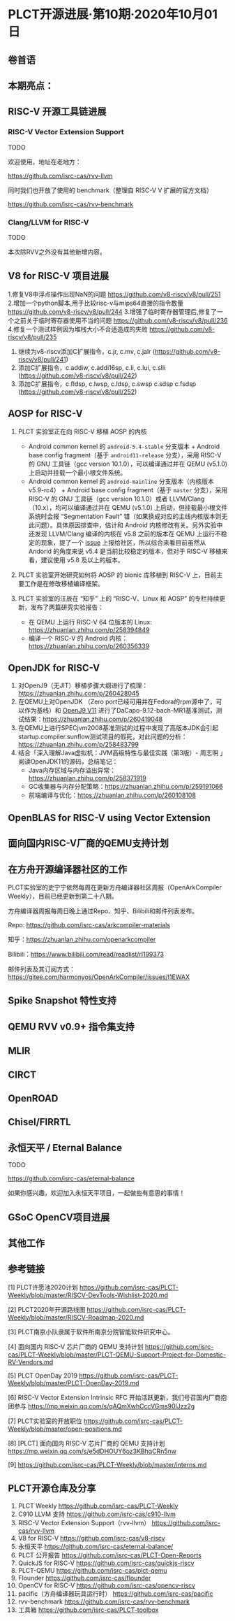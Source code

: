 # PLCT开源进展·第10期·2020年10月01日

## 卷首语

## 本期亮点： 

## RISC-V 开源工具链进展

### RISC-V Vector Extension Support

TODO

欢迎使用，地址在老地方：

https://github.com/isrc-cas/rvv-llvm

同时我们也开放了使用的 benchmark（整理自 RISC-V V 扩展的官方文档）

https://github.com/isrc-cas/rvv-benchmark

### Clang/LLVM for RISC-V

TODO

本次除RVV之外没有其他新增内容。

## V8 for RISC-V 项目进展
1.修复V8中浮点操作出现NaN的问题 https://github.com/v8-riscv/v8/pull/251
2.增加一个python脚本,用于比较risc-v与mips64直接的指令数量 https://github.com/v8-riscv/v8/pull/244
3.增强了临时寄存器管理后,修复了一个之前关于临时寄存器使用不当的问题 https://github.com/v8-riscv/v8/pull/236
4.修复一个测试样例因为堆栈大小不合适造成的失败 https://github.com/v8-riscv/v8/pull/235


1. 继续为v8-riscv添加C扩展指令，c.jr, c.mv, c.jalr (https://github.com/v8-riscv/v8/pull/241)
2. 添加C扩展指令，c.addiw, c.addi16sp, c.li, c.lui, c.slli (https://github.com/v8-riscv/v8/pull/242)
3. 添加C扩展指令，c.fldsp, c.lwsp, c.ldsp, c.swsp c.sdsp c.fsdsp (https://github.com/v8-riscv/v8/pull/252)

## AOSP for RISC-V

1. PLCT 实验室正在向 RISC-V 移植 AOSP 的内核
    - Android common kernel 的 `android-5.4-stable` 分支版本 + Android base config fragment（基于 `android11-release` 分支），采用 RISC-V 的 GNU 工具链（gcc version 10.1.0），可以编译通过并在 QEMU (v5.1.0) 上启动并挂载一个最小根文件系统。
    - Android common kernel 的 `android-mainline` 分支版本（内核版本 v5.9-rc4） + Android base config fragment（基于 `master` 分支），采用 RISC-V 的 GNU 工具链（gcc version 10.1.0）或者 LLVM/Clang（10.x），均可以编译通过并在 QEMU (v5.1.0) 上启动，但挂载最小根文件系统时会报 “Segmentation Fault” 错（如果换成对应的主线内核版本则无此问题）。具体原因排查中，估计和 Android 内核修改有关。另外实验中还发现 LLVM/Clang 编译的内核在 v5.8 之前的版本在 QEMU 上运行不稳定的现象，提了一个 [issue](https://github.com/ClangBuiltLinux/linux/issues/1162) 上报给社区，所以综合来看目前虽然从 Andorid 的角度来说 v5.4 是当前比较稳定的版本，但对于 RISC-V 移植来看，建议使用 v5.8 及以上的版本。

2. PLCT 实验室开始研究如何将 AOSP 的 bionic 库移植到 RISC-V 上，目前主要工作是在修改移植编译框架。

3. PLCT 实验室的汪辰在 “知乎” 上的 “RISC-V、Linux 和 AOSP” 的专栏持续更新，发布了两篇研究实验报告：
    - 在 QEMU 上运行 RISC-V 64 位版本的 Linux: https://zhuanlan.zhihu.com/p/258394849
    - 编译一个 RISC-V 的 Android 内核：https://zhuanlan.zhihu.com/p/260356339

## OpenJDK for RISC-V

1. 对OpenJ9（无JIT）移植步骤大纲进行了梳理：https://zhuanlan.zhihu.com/p/260428045
2. 在QEMU上对OpenJDK （Zero port已经可用并在Fedora的rpm源中了，可以作为基线）和 [OpenJ9 V11](https://github.com/eclipse/openj9)  进行了DaCapo-9.12-bach-MR1基准测试，测试结果：https://zhuanlan.zhihu.com/p/260419048
3. 在QEMU上进行SPECjvm2008基准测试的过程中发现了高版本JDK会引起startup.compiler.sunflow测试项目的假死，对此问题的分析：https://zhuanlan.zhihu.com/p/258483799
4. 结合「深入理解Java虚拟机：JVM高级特性与最佳实践（第3版）- 周志明 」阅读OpenJDK11的源码，总结笔记：
    - Java内存区域与内存溢出异常：https://zhuanlan.zhihu.com/p/258371919
    - GC收集器与内存分配策略：https://zhuanlan.zhihu.com/p/259191066
    - 前端编译与优化：https://zhuanlan.zhihu.com/p/260108108

## OpenBLAS for RISC-V using Vector Extension

## 面向国内RISC-V厂商的QEMU支持计划



## 在方舟开源编译器社区的工作

PLCT实验室的史宁宁依然每周在更新方舟编译器社区周报（OpenArkCompiler Weekly），目前已经更新到第二十八期。

方舟编译器周报每周日晚上通过Repo、知乎、Bilibili和邮件列表发布。

Repo: https://github.com/isrc-cas/arkcompiler-materials

知乎：https://zhuanlan.zhihu.com/openarkcompiler

Bilibili：https://www.bilibili.com/read/readlist/rl199373

邮件列表及其订阅方式：https://gitee.com/harmonyos/OpenArkCompiler/issues/I1EWAX

## Spike Snapshot 特性支持

## QEMU RVV v0.9+ 指令集支持

## MLIR

## CIRCT

## OpenROAD

## Chisel/FIRRTL

## 永恒天平 / Eternal Balance

TODO

https://github.com/isrc-cas/eternal-balance

如果你感兴趣，欢迎加入永恒天平项目，一起做些有意思的事情！

## GSoC OpenCV项目进展



## 其他工作


## 参考链接

[1] PLCT许愿池2020计划 https://github.com/isrc-cas/PLCT-Weekly/blob/master/RISCV-DevTools-Wishlist-2020.md

[2] PLCT2020年开源路线图 https://github.com/isrc-cas/PLCT-Weekly/blob/master/RISCV-Roadmap-2020.md

[3] PLCT南京小队隶属于软件所南京分院智能软件研究中心。

[4] 面向国内 RISC-V 芯片厂商的 QEMU 支持计划 https://github.com/isrc-cas/PLCT-Weekly/blob/master/PLCT-QEMU-Support-Project-for-Domestic-RV-Vendors.md

[5] PLCT OpenDay 2019 https://github.com/isrc-cas/PLCT-Weekly/blob/master/PLCT-OpenDay-2019.md

[6] RISC-V Vector Extension Intrinsic RFC 开始活跃更新，我们号召国内厂商抱团参与 https://mp.weixin.qq.com/s/qAQmXwhCccVGms90lJzz2g

[7] PLCT实验室的开放职位 https://github.com/isrc-cas/PLCT-Weekly/blob/master/open-positions.md

[8] [PLCT] 面向国内 RISC-V 芯片厂商的 QEMU 支持计划 https://mp.weixin.qq.com/s/e5dDHOUY6oz3KBhqCRn5nw

[9] https://github.com/isrc-cas/PLCT-Weekly/blob/master/interns.md

## PLCT开源仓库及分享

1. PLCT Weekly https://github.com/isrc-cas/PLCT-Weekly
2. C910 LLVM 支持 https://github.com/isrc-cas/c910-llvm
3. RISC-V Vector Extension Support（rvv-llvm） https://github.com/isrc-cas/rvv-llvm
4. V8 for RISC-V https://github.com/isrc-cas/v8-riscv
5. 永恒天平 https://github.com/isrc-cas/eternal-balance/
6. PLCT 公开报告 https://github.com/isrc-cas/PLCT-Open-Reports
7. QuickJS for RISC-V https://github.com/isrc-cas/quickjs-riscv
8. PLCT-QEMU https://github.com/isrc-cas/plct-qemu
9. Flounder https://github.com/isrc-cas/flounder
10. OpenCV for RISC-V https://github.com/isrc-cas/opencv-riscv
11. pacific（方舟编译器玩具运行时） https://github.com/isrc-cas/pacific
12. rvv-benchmark https://github.com/isrc-cas/rvv-benchmark
13. 工具箱 https://github.com/isrc-cas/PLCT-toolbox
